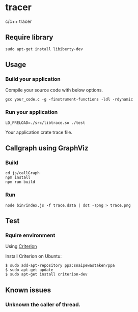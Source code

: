 # tracer
c/c++ tracer

## Require library

```
sudo apt-get install libiberty-dev
```

## Usage

### Build your application

Compile your source code with below options.

```
gcc your_code.c -g -finstrument-functions -ldl -rdynamic
```

### Run your application

```
LD_PRELOAD=./src/libtrace.so ./test
```

Your application crate trace file.

## Callgraph using GraphViz

### Build

```
cd js/callGraph
npm install
npm run build
```

### Run

```
node bin/index.js -f trace.data | dot -Tpng > trace.png
```

## Test

### Rquire environment

Using [Criterion](https://github.com/Snaipe/Criterion) 

Install Criterion on Ubuntu:

```
$ sudo add-apt-repository ppa:snaipewastaken/ppa
$ sudo apt-get update
$ sudo apt-get install criterion-dev
```

## Known issues

### Unknown the caller of thread.